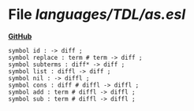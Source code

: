 # File _languages/TDL/as.esl_
**[GitHub](https://github.com/softlang/yas/blob/master/languages/TDL/as.esl)**
```
symbol id : -> diff ;
symbol replace : term # term -> diff ;
symbol subterms : diff* -> diff ;
symbol list : diffl -> diff ;
symbol nil : -> diffl ;
symbol cons : diff # diffl -> diffl ;
symbol add : term # diffl -> diffl ;
symbol sub : term # diffl -> diffl ;
```
